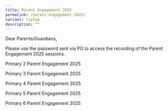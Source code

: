 ```yaml
---
title: Parent Engagement 2025
permalink: /parent-engagement-2025/
variant: tiptap
description: ""
---
```

<p>Dear Parents/Guardians,</p>
<p>Please use the password sent via PG to access the recording of the Parent
Engagement 2025 sessions.</p>
<p>Primary 2 Parent Engagement 2025</p>
<p>Primary 3 Parent Engagement 2025</p>
<p>Primary 4 Parent Engagement 2025</p>
<p>Primary 5 Parent Engagement 2025</p>
<p>Primary 6 Parent Engagement 2025</p>